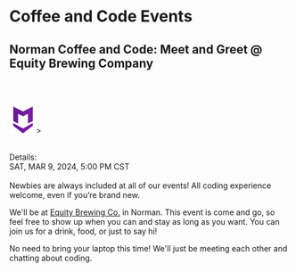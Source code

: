 # Coffee and Code Events

## Norman Coffee and Code: Meet and Greet @ Equity Brewing Company
<br>
<br>

![alt text](https://github.com/adam-p/markdown-here/raw/master/src/common/images/icon48.png "")>

<br>
Details: <br>
SAT, MAR 9, 2024, 5:00 PM CST<br><br>
Newbies are always included at all of our events! All coding experience welcome, even if you’re brand new.

We'll be at <a href="https://www.equitybrewingco.com/">Equity Brewing Co.</a> in Norman. This event is come and go, so feel free to show up when you can and stay as long as you want. You can join us for a drink, food, or just to say hi!

No need to bring your laptop this time! We'll just be meeting each other and chatting about coding.
<br>
<br>

